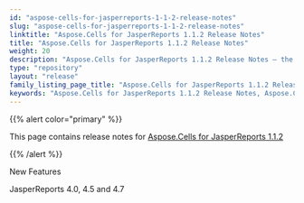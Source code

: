 ```yaml
---
id: "aspose-cells-for-jasperreports-1-1-2-release-notes"
slug: "aspose-cells-for-jasperreports-1-1-2-release-notes"
linktitle: "Aspose.Cells for JasperReports 1.1.2 Release Notes"
title: "Aspose.Cells for JasperReports 1.1.2 Release Notes"
weight: 20
description: "Aspose.Cells for JasperReports 1.1.2 Release Notes – the latest enhancements, new features, and fixes."
type: "repository"
layout: "release"
family_listing_page_title: "Aspose.Cells for JasperReports 1.1.2 Release Notes"
keywords: "Aspose.Cells for JasperReports 1.1.2 Release Notes, Aspose.Cells for JasperReports 1.1.2 updates and fixes"
---
```


{{% alert color="primary" %}} 

This page contains release notes for [Aspose.Cells for JasperReports 1.1.2](https://releases.aspose.com/cells/jasperreports/new-releases/aspose.cells-for-jasperreports-1.1.2/)

{{% /alert %}} 

New Features 

JasperReports 4.0, 4.5 and 4.7 
